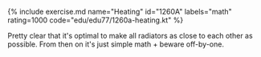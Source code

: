 {% include exercise.md name="Heating" id="1260A" labels="math" rating=1000 code="edu/edu77/1260a-heating.kt" %}

Pretty clear that it's optimal to make all radiators as close to each other as possible. From then on it's just simple math + beware off-by-one.
